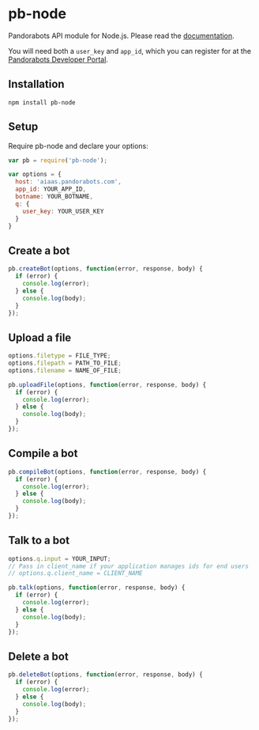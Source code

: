 pb-node
=======

Pandorabots API module for Node.js. Please read the [documentation](http://developer.pandorabots.com/docs).

You will need both a `user_key` and `app_id`, which you can register for at the [Pandorabots Developer Portal](http://developer.pandorabots.com).

Installation
------------

```
npm install pb-node
```

Setup
-----

Require pb-node and declare your options:

```javascript
var pb = require('pb-node');

var options = {
  host: 'aiaas.pandorabots.com',
  app_id: YOUR_APP_ID,
  botname: YOUR_BOTNAME,
  q: {
    user_key: YOUR_USER_KEY
  }
}
```

Create a bot
------------

```javascript
pb.createBot(options, function(error, response, body) {
  if (error) {
    console.log(error);
  } else {
    console.log(body);  
  }
});
```

Upload a file
-------------

```javascript
options.filetype = FILE_TYPE;
options.filepath = PATH_TO_FILE;
options.filename = NAME_OF_FILE;

pb.uploadFile(options, function(error, response, body) {
  if (error) {
    console.log(error);
  } else {
    console.log(body);  
  }
});
```

Compile a bot
-------------

```javascript
pb.compileBot(options, function(error, response, body) {
  if (error) {
    console.log(error);
  } else {
    console.log(body);
  }
});
```

Talk to a bot
-------------

```javascript
options.q.input = YOUR_INPUT;
// Pass in client_name if your application manages ids for end users
// options.q.client_name = CLIENT_NAME

pb.talk(options, function(error, response, body) {
  if (error) {
    console.log(error);
  } else {
    console.log(body);
  }
});
```

Delete a bot
------------

```javascript
pb.deleteBot(options, function(error, response, body) {
  if (error) {
    console.log(error);
  } else {
    console.log(body);
  }
});
```

